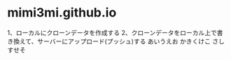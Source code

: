 # mimi3mi.github.io

1、ローカルにクローンデータを作成する
2、クローンデータをローカル上で書き換えて、サーバーにアップロード(プッシュ)する
あいうえお
かきくけこ
さしすせそ
